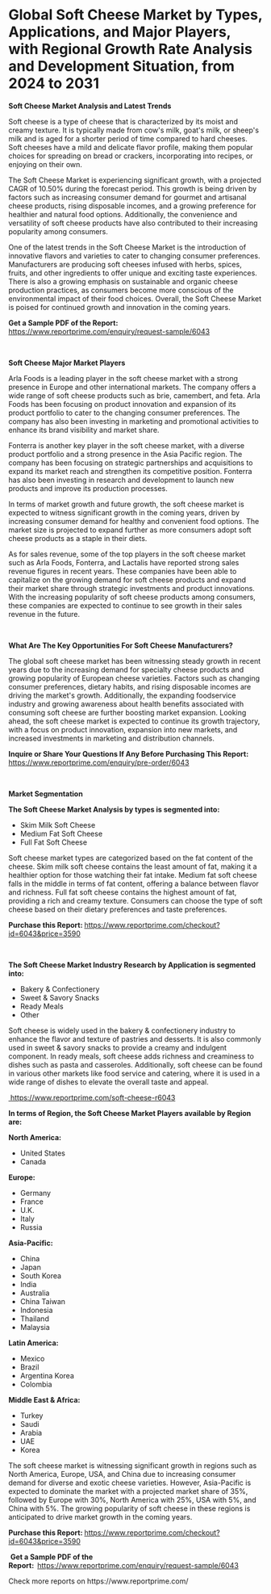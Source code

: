 <p><h1>Global Soft Cheese Market by Types, Applications, and Major Players, with Regional Growth Rate Analysis and Development Situation, from 2024 to 2031</h1></p><p><strong>Soft Cheese Market Analysis and Latest Trends</strong></p>
<p><p>Soft cheese is a type of cheese that is characterized by its moist and creamy texture. It is typically made from cow's milk, goat's milk, or sheep's milk and is aged for a shorter period of time compared to hard cheeses. Soft cheeses have a mild and delicate flavor profile, making them popular choices for spreading on bread or crackers, incorporating into recipes, or enjoying on their own.</p><p>The Soft Cheese Market is experiencing significant growth, with a projected CAGR of 10.50% during the forecast period. This growth is being driven by factors such as increasing consumer demand for gourmet and artisanal cheese products, rising disposable incomes, and a growing preference for healthier and natural food options. Additionally, the convenience and versatility of soft cheese products have also contributed to their increasing popularity among consumers.</p><p>One of the latest trends in the Soft Cheese Market is the introduction of innovative flavors and varieties to cater to changing consumer preferences. Manufacturers are producing soft cheeses infused with herbs, spices, fruits, and other ingredients to offer unique and exciting taste experiences. There is also a growing emphasis on sustainable and organic cheese production practices, as consumers become more conscious of the environmental impact of their food choices. Overall, the Soft Cheese Market is poised for continued growth and innovation in the coming years.</p></p>
<p><strong>Get a Sample PDF of the Report:&nbsp;</strong> <a href="https://www.reportprime.com/enquiry/request-sample/6043">https://www.reportprime.com/enquiry/request-sample/6043</a></p>
<p>&nbsp;</p>
<p><strong>Soft Cheese Major Market Players</strong></p>
<p><p>Arla Foods is a leading player in the soft cheese market with a strong presence in Europe and other international markets. The company offers a wide range of soft cheese products such as brie, camembert, and feta. Arla Foods has been focusing on product innovation and expansion of its product portfolio to cater to the changing consumer preferences. The company has also been investing in marketing and promotional activities to enhance its brand visibility and market share.</p><p>Fonterra is another key player in the soft cheese market, with a diverse product portfolio and a strong presence in the Asia Pacific region. The company has been focusing on strategic partnerships and acquisitions to expand its market reach and strengthen its competitive position. Fonterra has also been investing in research and development to launch new products and improve its production processes.</p><p>In terms of market growth and future growth, the soft cheese market is expected to witness significant growth in the coming years, driven by increasing consumer demand for healthy and convenient food options. The market size is projected to expand further as more consumers adopt soft cheese products as a staple in their diets.</p><p>As for sales revenue, some of the top players in the soft cheese market such as Arla Foods, Fonterra, and Lactalis have reported strong sales revenue figures in recent years. These companies have been able to capitalize on the growing demand for soft cheese products and expand their market share through strategic investments and product innovations. With the increasing popularity of soft cheese products among consumers, these companies are expected to continue to see growth in their sales revenue in the future.</p></p>
<p>&nbsp;</p>
<p><strong>What Are The Key Opportunities For Soft Cheese Manufacturers?</strong></p>
<p><p>The global soft cheese market has been witnessing steady growth in recent years due to the increasing demand for specialty cheese products and growing popularity of European cheese varieties. Factors such as changing consumer preferences, dietary habits, and rising disposable incomes are driving the market's growth. Additionally, the expanding foodservice industry and growing awareness about health benefits associated with consuming soft cheese are further boosting market expansion. Looking ahead, the soft cheese market is expected to continue its growth trajectory, with a focus on product innovation, expansion into new markets, and increased investments in marketing and distribution channels.</p></p>
<p><strong>Inquire or Share Your Questions If Any Before Purchasing This Report:</strong> <a href="https://www.reportprime.com/enquiry/pre-order/6043">https://www.reportprime.com/enquiry/pre-order/6043</a></p>
<p>&nbsp;</p>
<p><strong>Market Segmentation</strong></p>
<p><strong>The Soft Cheese Market Analysis by types is segmented into:</strong></p>
<p><ul><li>Skim Milk Soft Cheese</li><li>Medium Fat Soft Cheese</li><li>Full Fat Soft Cheese</li></ul></p>
<p><p>Soft cheese market types are categorized based on the fat content of the cheese. Skim milk soft cheese contains the least amount of fat, making it a healthier option for those watching their fat intake. Medium fat soft cheese falls in the middle in terms of fat content, offering a balance between flavor and richness. Full fat soft cheese contains the highest amount of fat, providing a rich and creamy texture. Consumers can choose the type of soft cheese based on their dietary preferences and taste preferences.</p></p>
<p><strong>Purchase this Report:&nbsp;</strong><a href="https://www.reportprime.com/checkout?id=6043&price=3590">https://www.reportprime.com/checkout?id=6043&price=3590</a></p>
<p>&nbsp;</p>
<p><strong>The Soft Cheese Market Industry Research by Application is segmented into:</strong></p>
<p><ul><li>Bakery & Confectionery</li><li>Sweet & Savory Snacks</li><li>Ready Meals</li><li>Other</li></ul></p>
<p><p>Soft cheese is widely used in the bakery & confectionery industry to enhance the flavor and texture of pastries and desserts. It is also commonly used in sweet & savory snacks to provide a creamy and indulgent component. In ready meals, soft cheese adds richness and creaminess to dishes such as pasta and casseroles. Additionally, soft cheese can be found in various other markets like food service and catering, where it is used in a wide range of dishes to elevate the overall taste and appeal.</p></p>
<p><a href="https://www.reportprime.com/soft-cheese-r6043">&nbsp;https://www.reportprime.com/soft-cheese-r6043</a></p>
<p><strong>In terms of Region, the Soft Cheese Market Players available by Region are:</strong></p>
<p>
    <p> <strong> North America: </strong>
        <ul>
            <li>United States</li>
            <li>Canada</li>
        </ul>
        </p> 
    <p> <strong> Europe: </strong>
        <ul>
            <li>Germany</li>
            <li>France</li>
            <li>U.K.</li>
            <li>Italy</li>
            <li>Russia</li>
        </ul>
        </p> 
    <p> <strong> Asia-Pacific: </strong>
        <ul>
            <li>China</li>
            <li>Japan</li>
            <li>South Korea</li>
            <li>India</li>
            <li>Australia</li>
            <li>China Taiwan</li>
            <li>Indonesia</li>
            <li>Thailand</li>
            <li>Malaysia</li>
        </ul>
        </p> 
    <p> <strong> Latin America: </strong>
        <ul>
            <li>Mexico</li>
            <li>Brazil</li>
            <li>Argentina Korea</li>
            <li>Colombia</li>
        </ul>
        </p> 
    <p> <strong> Middle East & Africa: </strong>
        <ul>
            <li>Turkey</li>
            <li>Saudi</li>
            <li>Arabia</li>
            <li>UAE</li>
            <li>Korea</li>
        </ul>
    </p>
    </p>
<p><p>The soft cheese market is witnessing significant growth in regions such as North America, Europe, USA, and China due to increasing consumer demand for diverse and exotic cheese varieties. However, Asia-Pacific is expected to dominate the market with a projected market share of 35%, followed by Europe with 30%, North America with 25%, USA with 5%, and China with 5%. The growing popularity of soft cheese in these regions is anticipated to drive market growth in the coming years.</p></p>
<p><strong>Purchase this Report: </strong><a href="https://www.reportprime.com/checkout?id=6043&price=3590">https://www.reportprime.com/checkout?id=6043&price=3590</a></p>
<p>&nbsp;<strong>Get a Sample PDF of the Report:&nbsp;&nbsp;</strong><a href="https://www.reportprime.com/enquiry/request-sample/6043">https://www.reportprime.com/enquiry/request-sample/6043</a></p>
<p><strong></strong></p>
<p>Check more reports on https://www.reportprime.com/</p>